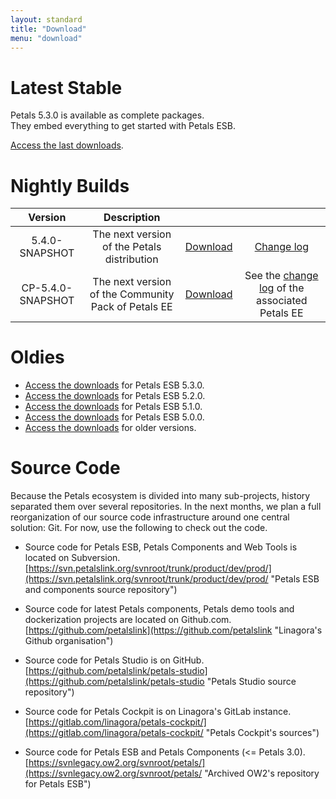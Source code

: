 ```yaml
---
layout: standard
title: "Download"
menu: "download"
---
```


# Latest Stable

Petals 5.3.0 is available as complete packages.  
They embed everything to get started with Petals ESB.

[Access the last downloads](download/petals-5.3.0.html).


# Nightly Builds

|     Version    |                      Description                        |   |   |
|:--------------:|:-------------------------------------------------------:|:-:|:-:|
| 5.4.0-SNAPSHOT | The next version of the Petals distribution | [Download](http://repository.ow2.org/nexus/service/local/artifact/maven/content?r=snapshots&g=org.ow2.petals&a=petals-esb-enterprise-edition&v=LATEST&p=zip) | [Change log](https://jira.petalslink.com/secure/IssueNavigator.jspa?mode=hide&requestId=10270) |
| CP-5.4.0-SNAPSHOT | The next version of the Community Pack of Petals EE | [Download](http://repository.ow2.org/nexus/service/local/artifact/maven/content?r=snapshots&g=org.ow2.petals&a=petals-community-pack&v=LATEST&p=zip) | See the [change log](https://jira.petalslink.com/secure/IssueNavigator.jspa?mode=hide&requestId=10270) of the associated Petals EE |


# Oldies

- [Access the downloads](download/petals-5.3.0.html) for Petals ESB 5.3.0.
- [Access the downloads](download/petals-5.2.0.html) for Petals ESB 5.2.0.
- [Access the downloads](download/petals-5.1.0.html) for Petals ESB 5.1.0.
- [Access the downloads](download/petals-5.0.0.html) for Petals ESB 5.0.0.
- [Access the downloads](download/petals-older.html) for older versions.


# Source Code

Because the Petals ecosystem is divided into many sub-projects, history separated them over several repositories.
In the next months, we plan a full reorganization of our source code infrastructure around one central solution: Git. For now, use the following to check out the code.

+ Source code for Petals ESB, Petals Components and Web Tools is located on Subversion.<br />[https://svn.petalslink.org/svnroot/trunk/product/dev/prod/](https://svn.petalslink.org/svnroot/trunk/product/dev/prod/ "Petals ESB and components source repository")<br />

+ Source code for latest Petals components, Petals demo tools and dockerization projects are located on Github.com.<br />[https://github.com/petalslink](https://github.com/petalslink "Linagora's Github organisation")<br />

+ Source code for Petals Studio is on GitHub.<br />[https://github.com/petalslink/petals-studio](https://github.com/petalslink/petals-studio "Petals Studio source repository")

+ Source code for Petals Cockpit is on Linagora's GitLab instance.<br />
[https://gitlab.com/linagora/petals-cockpit/](https://gitlab.com/linagora/petals-cockpit/ "Petals Cockpit's sources")

+ Source code for Petals ESB and Petals Components (<= Petals 3.0).<br />[https://svnlegacy.ow2.org/svnroot/petals/](https://svnlegacy.ow2.org/svnroot/petals/ "Archived OW2's repository for Petals ESB")

[comment]: # (EBM WebSourcing forge no more inline for Petals Web and Eclipse Tools <= Petals 3.0: https://forge.ebmwebsourcing.com/)

